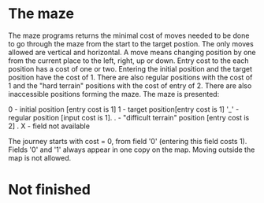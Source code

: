 
# The maze

The maze programs returns the minimal cost of moves needed to be done to go through the maze from the start to the target postion.
The only moves allowed are vertical and horizontal. A move means changing position by one from the current place to the left, right, up or down.
Entry cost to the each position has a cost of one or two. Entering the initial position and the target position have the cost of 1.
There are also regular positions with the cost of 1 and the "hard terrain" positions with the cost of entry of 2.
There are also inaccessible positions forming the maze.
The maze is presented:

0 - initial position [entry cost is 1]
1 - target position[entry cost is 1]
'_' - regular position [input cost is 1].
. - "difficult terrain" position [entry cost is 2] .
X - field not available

The journey starts with cost = 0, from field '0' (entering this field costs 1).
Fields '0' and '1' always appear in one copy on the map.
Moving outside the map is not allowed.

# Not finished
